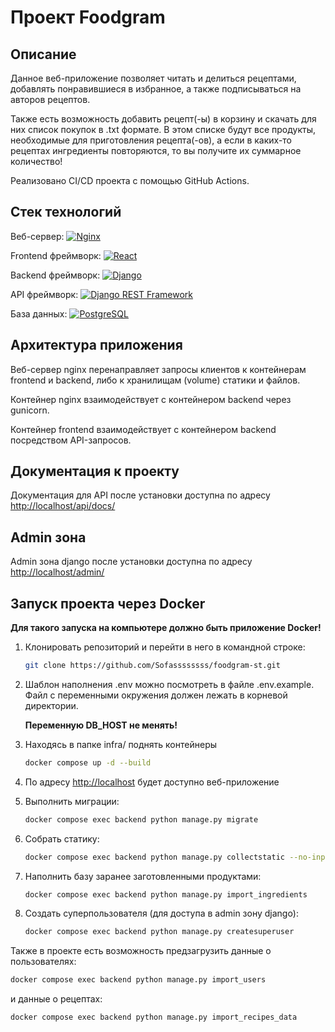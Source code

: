 # Проект Foodgram

## Описание 

Данное веб-приложение позволяет читать и делиться рецептами, добавлять понравившиеся в избранное, а также подписываться на авторов рецептов.

Также есть возможность добавить рецепт(-ы) в корзину и скачать для них список покупок в .txt формате. 
В этом списке будут все продукты, необходимые для приготовления рецепта(-ов), а если в каких-то рецептах ингредиенты повторяются, то вы получите их суммарное количество!

Реализовано CI/CD проекта с помощью GitHub Actions.

## Стек технологий

Веб-сервер: [![Nginx](https://img.shields.io/badge/-NGINX-464646?style=flat-square&logo=NGINX)](https://nginx.org/ru/)

Frontend фреймворк: [![React](https://img.shields.io/badge/-React-61DAFB?style=flat-square&logo=react)](https://reactjs.org/)

Backend фреймворк:   [![Django](https://img.shields.io/badge/-Django-464646?style=flat-square&logo=Django)](https://www.djangoproject.com/)

API фреймворк: [![Django REST Framework](https://img.shields.io/badge/-Django%20REST%20Framework-464646?style=flat-square&logo=Django%20REST%20Framework)](https://www.django-rest-framework.org/)

База данных: [![PostgreSQL](https://img.shields.io/badge/-PostgreSQL-464646?style=flat-square&logo=PostgreSQL)](https://www.postgresql.org/)

## Архитектура приложения 

Веб-сервер nginx перенаправляет запросы клиентов к контейнерам frontend и backend, либо к хранилищам (volume) статики и файлов.

Контейнер nginx взаимодействует с контейнером backend через gunicorn.

Контейнер frontend взаимодействует с контейнером backend посредством API-запросов.

## Документация к проекту

Документация для API после установки доступна по адресу [http://localhost/api/docs/](http://localhost/api/docs/)


## Admin зона

Admin зона django после установки доступна по адресу [http://localhost/admin/](http://localhost/admin/)


## Запуск проекта через Docker

**Для такого запуска на компьютере должно быть приложение Docker!**

1. Клонировать репозиторий и перейти в него в командной строке:

    ```bash
    git clone https://github.com/Sofassssssss/foodgram-st.git
    ```

2. Шаблон наполнения .env можно посмотреть в файле .env.example. Файл с переменными окружения должен лежать в корневой директории.
   
   **Переменную DB_HOST не менять!**

3. Находясь в папке infra/ поднять контейнеры

    ```bash
    docker compose up -d --build
    ```
4. По адресу [http://localhost](http://localhost) будет доступно веб-приложение


5. Выполнить миграции:

    ```bash
    docker compose exec backend python manage.py migrate
    ```

6. Собрать статику:

    ```bash
    docker compose exec backend python manage.py collectstatic --no-input
    ```

7. Наполнить базу заранее заготовленными продуктами:

    ```bash
    docker compose exec backend python manage.py import_ingredients
    ```
   
8. Создать суперпользователя (для доступа в admin зону django):

    ```bash
    docker compose exec backend python manage.py createsuperuser
    ```

Также в проекте есть возможность предзагрузить данные о пользователях:
   
   ```bash
   docker compose exec backend python manage.py import_users
   ```

и данные о рецептах:

   ```bash
   docker compose exec backend python manage.py import_recipes_data
   ```
